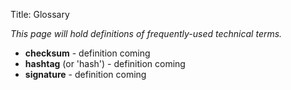 Title: Glossary

_This page will hold definitions of frequently-used technical terms._

  - **checksum** - definition coming
  - **hashtag** (or 'hash') - definition coming
  - **signature** - definition coming
